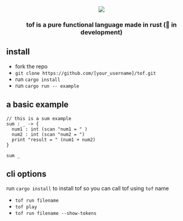 
<div align="center">
<img src="https://github.com/tanay-pingalkar/tof/blob/main/logo.png"><img>
</div>
<div align="center">
  <h3>tof is a pure functional language made in rust (🚧 in development)</h3>
</div>

## install
- fork the repo
- `git clone https://github.com/[your_username]/tof.git`
- run `cargo install`
- run `cargo run -- example`



## a basic example
```
// this is a sum example
sum : _ -> {
  num1 : int (scan "num1 = " )
  num2 : int (scan "num2 = ")
  print "result = " (num1 + num2)
}

sum _
```

## cli options
run `cargo install` to install tof so you can call tof using `tof` name <br>
- `tof run filename` 
- `tof play` 
- `tof run filename --show-tokens` 
